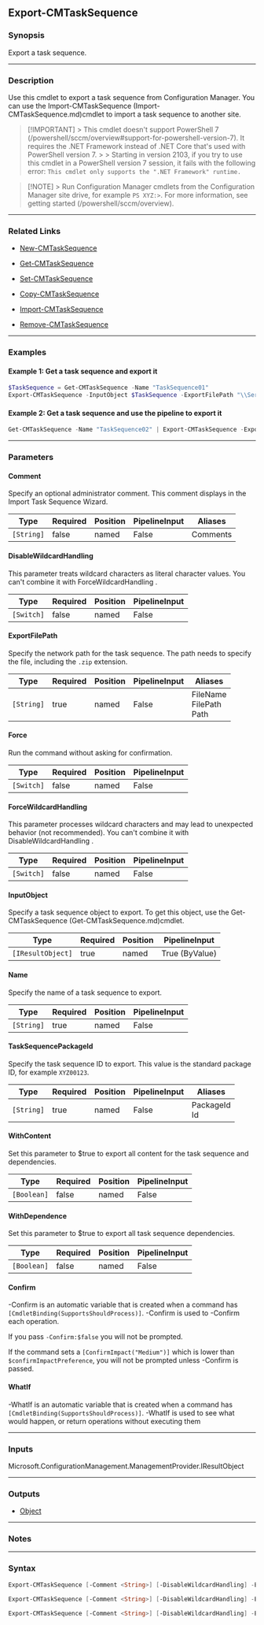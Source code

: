 Export-CMTaskSequence
---------------------




### Synopsis
Export a task sequence.



---


### Description

Use this cmdlet to export a task sequence from Configuration Manager. You can use the Import-CMTaskSequence (Import-CMTaskSequence.md)cmdlet to import a task sequence to another site.



> [!IMPORTANT] > This cmdlet doesn't support PowerShell 7 (/powershell/sccm/overview#support-for-powershell-version-7).<!-- 6337796 --> It requires the .NET Framework instead of .NET Core that's used with PowerShell version 7. > > Starting in version 2103, if you try to use this cmdlet in a PowerShell version 7 session, it fails with the following error: `This cmdlet only supports the ".NET Framework" runtime.`



> [!NOTE] > Run Configuration Manager cmdlets from the Configuration Manager site drive, for example `PS XYZ:>`. For more information, see getting started (/powershell/sccm/overview).



---


### Related Links
* [New-CMTaskSequence](New-CMTaskSequence)



* [Get-CMTaskSequence](Get-CMTaskSequence)



* [Set-CMTaskSequence](Set-CMTaskSequence)



* [Copy-CMTaskSequence](Copy-CMTaskSequence)



* [Import-CMTaskSequence](Import-CMTaskSequence)



* [Remove-CMTaskSequence](Remove-CMTaskSequence)





---


### Examples
#### Example 1: Get a task sequence and export it
```PowerShell
$TaskSequence = Get-CMTaskSequence -Name "TaskSequence01"
Export-CMTaskSequence -InputObject $TaskSequence -ExportFilePath "\\Server1\TS\TaskSequence01.zip"
```

#### Example 2: Get a task sequence and use the pipeline to export it
```PowerShell
Get-CMTaskSequence -Name "TaskSequence02" | Export-CMTaskSequence -ExportFilePath "\\Server1\TS\TaskSequence02.zip"
```



---


### Parameters
#### **Comment**

Specify an optional administrator comment. This comment displays in the Import Task Sequence Wizard.






|Type      |Required|Position|PipelineInput|Aliases |
|----------|--------|--------|-------------|--------|
|`[String]`|false   |named   |False        |Comments|



#### **DisableWildcardHandling**

This parameter treats wildcard characters as literal character values. You can't combine it with ForceWildcardHandling .






|Type      |Required|Position|PipelineInput|
|----------|--------|--------|-------------|
|`[Switch]`|false   |named   |False        |



#### **ExportFilePath**

Specify the network path for the task sequence. The path needs to specify the file, including the `.zip` extension.






|Type      |Required|Position|PipelineInput|Aliases                       |
|----------|--------|--------|-------------|------------------------------|
|`[String]`|true    |named   |False        |FileName<br/>FilePath<br/>Path|



#### **Force**

Run the command without asking for confirmation.






|Type      |Required|Position|PipelineInput|
|----------|--------|--------|-------------|
|`[Switch]`|false   |named   |False        |



#### **ForceWildcardHandling**

This parameter processes wildcard characters and may lead to unexpected behavior (not recommended). You can't combine it with DisableWildcardHandling .






|Type      |Required|Position|PipelineInput|
|----------|--------|--------|-------------|
|`[Switch]`|false   |named   |False        |



#### **InputObject**

Specify a task sequence object to export. To get this object, use the Get-CMTaskSequence (Get-CMTaskSequence.md)cmdlet.






|Type             |Required|Position|PipelineInput |
|-----------------|--------|--------|--------------|
|`[IResultObject]`|true    |named   |True (ByValue)|



#### **Name**

Specify the name of a task sequence to export.






|Type      |Required|Position|PipelineInput|
|----------|--------|--------|-------------|
|`[String]`|true    |named   |False        |



#### **TaskSequencePackageId**

Specify the task sequence ID to export. This value is the standard package ID, for example `XYZ00123`.






|Type      |Required|Position|PipelineInput|Aliases         |
|----------|--------|--------|-------------|----------------|
|`[String]`|true    |named   |False        |PackageId<br/>Id|



#### **WithContent**

Set this parameter to $true to export all content for the task sequence and dependencies.






|Type       |Required|Position|PipelineInput|
|-----------|--------|--------|-------------|
|`[Boolean]`|false   |named   |False        |



#### **WithDependence**

Set this parameter to $true to export all task sequence dependencies.






|Type       |Required|Position|PipelineInput|
|-----------|--------|--------|-------------|
|`[Boolean]`|false   |named   |False        |



#### **Confirm**
-Confirm is an automatic variable that is created when a command has ```[CmdletBinding(SupportsShouldProcess)]```.
-Confirm is used to -Confirm each operation.

If you pass ```-Confirm:$false``` you will not be prompted.


If the command sets a ```[ConfirmImpact("Medium")]``` which is lower than ```$confirmImpactPreference```, you will not be prompted unless -Confirm is passed.

#### **WhatIf**
-WhatIf is an automatic variable that is created when a command has ```[CmdletBinding(SupportsShouldProcess)]```.
-WhatIf is used to see what would happen, or return operations without executing them


---


### Inputs
Microsoft.ConfigurationManagement.ManagementProvider.IResultObject





---


### Outputs
* [Object](https://learn.microsoft.com/en-us/dotnet/api/System.Object)






---


### Notes




---


### Syntax
```PowerShell
Export-CMTaskSequence [-Comment <String>] [-DisableWildcardHandling] -ExportFilePath <String> [-Force] [-ForceWildcardHandling] -InputObject <IResultObject> [-WithContent <Boolean>] [-WithDependence <Boolean>] [-Confirm] [-WhatIf] [<CommonParameters>]
```
```PowerShell
Export-CMTaskSequence [-Comment <String>] [-DisableWildcardHandling] -ExportFilePath <String> [-Force] [-ForceWildcardHandling] -Name <String> [-WithContent <Boolean>] [-WithDependence <Boolean>] [-Confirm] [-WhatIf] [<CommonParameters>]
```
```PowerShell
Export-CMTaskSequence [-Comment <String>] [-DisableWildcardHandling] -ExportFilePath <String> [-Force] [-ForceWildcardHandling] -TaskSequencePackageId <String> [-WithContent <Boolean>] [-WithDependence <Boolean>] [-Confirm] [-WhatIf] [<CommonParameters>]
```
